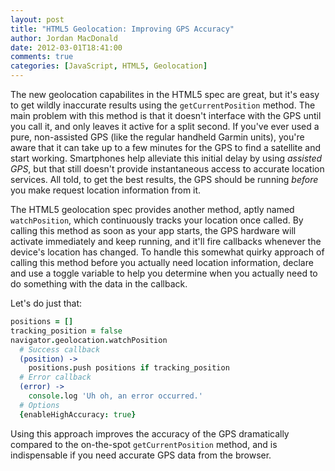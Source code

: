 ```yaml
---
layout: post
title: "HTML5 Geolocation: Improving GPS Accuracy"
author: Jordan MacDonald
date: 2012-03-01T18:41:00
comments: true
categories: [JavaScript, HTML5, Geolocation]
---
```

The new geolocation capabilites in the HTML5 spec are great, but it's easy to get wildly inaccurate results using the `getCurrentPosition` method. The main problem with this method is that it doesn't interface with the GPS until you call it, and only leaves it active for a split second. If you've ever used a pure, non-assisted GPS (like the regular handheld Garmin units), you're aware that it can take up to a few minutes for the GPS to find a satellite and start working. Smartphones help alleviate this initial delay by using _assisted GPS_, but that still doesn't provide instantaneous access to accurate location services. All told, to get the best results, the GPS should be running _before_ you make request location information from it.

The HTML5 geolocation spec provides another method, aptly named `watchPosition`, which continuously tracks your location once called. By calling this method as soon as your app starts, the GPS hardware will activate immediately and keep running, and it'll fire callbacks whenever the device's location has changed. To handle this somewhat quirky approach of calling this method before you actually need location information, declare and use a toggle variable to help you determine when you actually need to do something with the data in the callback.

Let's do just that:

``` coffeescript
positions = []
tracking_position = false
navigator.geolocation.watchPosition
  # Success callback
  (position) ->
    positions.push positions if tracking_position
  # Error callback
  (error) ->
    console.log 'Uh oh, an error occurred.'
  # Options
  {enableHighAccuracy: true}
```

Using this approach improves the accuracy of the GPS dramatically compared to the on-the-spot `getCurrentPosition` method, and is indispensable if you need accurate GPS data from the browser.
